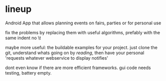 lineup
======

Android App that allows planning events on fairs, parties or for personal use

fix the problems by replacing them with useful algorithms, prefably with
the same indent no \t

maybe more useful: the buildable examples for your project.
just clone the git, understand whats going on by _reading_, then
have your personal 'requests whatever webservice to display notifies'

dont even know if there are more efficient frameworks.
gui code needs testing, battery empty.
